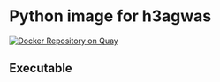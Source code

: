 # Python image for h3agwas 

[![Docker Repository on Quay](https://quay.io/repository/h3abionet_org/py2fastlmm/status "Docker Repository on Quay")](https://quay.io/repository/h3abionet_org/py2fastlmm)

## Executable
